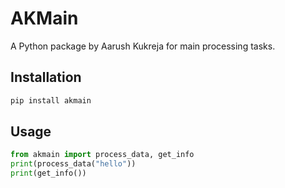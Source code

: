 # AKMain

A Python package by Aarush Kukreja for main processing tasks.

## Installation
```bash
pip install akmain
```

## Usage
```python
from akmain import process_data, get_info
print(process_data("hello"))
print(get_info())
```
